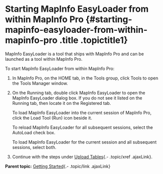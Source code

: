 Starting MapInfo EasyLoader from within MapInfo Pro {#starting-mapinfo-easyloader-from-within-mapinfo-pro .title .topictitle1}
===================================================

<div class="body taskbody">

<div class="section context">

MapInfo EasyLoader is a tool that ships with MapInfo Pro and can be launched as a tool within MapInfo Pro.

</div>

To start MapInfo EasyLoader from within MapInfo Pro:

1.  <span class="ph cmd">In MapInfo Pro, on the <span class="ph uicontrol">HOME</span> tab, in the <span class="ph uicontrol">Tools</span> group, click <span class="ph uicontrol">Tools</span> to open the <span class="keyword wintitle">Tools Manager</span> window.</span>
2.  <span class="ph cmd">On the <span class="ph uicontrol">Running</span> tab, double click <span class="ph uicontrol">MapInfo EasyLoader</span> to open the <span class="keyword wintitle">MapInfo EasyLoader</span> dialog box. If you do not see it listed on the <span class="ph uicontrol">Running</span> tab, then locate it on the <span class="ph uicontrol">Registered</span> tab.</span>
    <div class="itemgroup info">

    To load MapInfo EasyLoader into the current session of MapInfo Pro, click the <span class="ph uicontrol">Load Tool (Run)</span> icon beside it.

    To reload MapInfo EasyLoader for all subsequent sessions, select the <span class="ph uicontrol">AutoLoad</span> check box.

    To load MapInfo EasyLoader for the current session and all subsequent sessions, select both.

    </div>

3.  <span class="ph cmd">Continue with the steps under [Upload Tables](guide/introduction/../uploading/uploadingtables.html){.- .topic/xref .ajaxLink}.</span>

<div class="section result">

</div>

</div>

<div class="related-links" functx="http://www.functx.com">

<div class="related-links-title">

</div>

<div class="familylinks">

<div class="parentlink">

**Parent topic:** [Getting Started](guide/introduction/../../guide/introduction/gettingstarted.html){.- .topic/link .ajaxLink}

</div>

</div>

</div>
